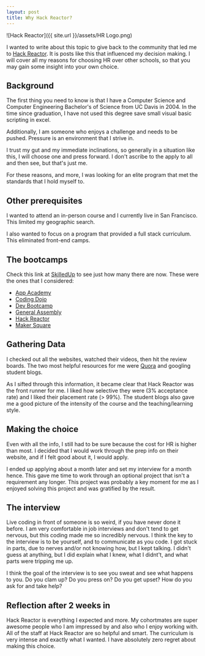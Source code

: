 ```yaml
---
layout: post
title: Why Hack Reactor?
---
```


![Hack Reactor]({{ site.url }}/assets/HR Logo.png)

I wanted to write about this topic to give back to the community that led me to [Hack Reactor](http://www.hackreactor.com/).  It is posts like this that influenced my decision making.  I will cover all my reasons for choosing HR over other schools, so that you may gain some insight into your own choice.  

## Background

The first thing you need to know is that I have a Computer Science and Computer Engineering Bachelor's of Science from UC Davis in 2004.  In the time since graduation, I have not used this degree save small visual basic scripting in excel.  

Additionally, I am someone who enjoys a challenge and needs to be pushed.  Pressure is an environment that I strive in.  

I trust my gut and my immediate inclinations, so generally in a situation like this, I will choose one and press forward.  I don't ascribe to the apply to all and then see, but that's just me. 

For these reasons, and more, I was looking for an elite program that met the standards that I hold myself to.  

## Other prerequisites

I wanted to attend an in-person course and I currently live in San Francisco.  This limited my geographic search.  

I also wanted to focus on a program that provided a full stack curriculum.  This eliminated front-end camps.

## The bootcamps

Check this link at [SkilledUp](http://www.skilledup.com/articles/the-ultimate-guide-to-coding-bootcamps-the-exhaustive-list/) to see just how many there are now.  These were the ones that I considered:

* [App Academy](http://www.appacademy.io/#p-home)
* [Coding Dojo](http://codingdojo.co/)
* [Dev Bootcamp](http://devbootcamp.com/)
* [General Assembly](https://generalassemb.ly/education/web-development-immersive)
* [Hack Reactor](http://www.hackreactor.com/)
* [Maker Square](http://www.themakersquare.com/)

## Gathering Data

I checked out all the websites, watched their videos, then hit the review boards.  The two most helpful resources for me were [Quora](http://www.quora.com/) and googling student blogs.  

As I sifted through this information, it became clear that Hack Reactor was the front runner for me.  I liked how selective they were (3% acceptance rate) and I liked their placement rate (> 99%).  The student blogs also gave me a good picture of the intensity of the course and the teaching/learning style.  

## Making the choice

Even with all the info, I still had to be sure because the cost for HR is higher than most.  I decided that I would work through the prep info on their website, and if I felt good about it, I would apply.  

I ended up applying about a month later and set my interview for a month hence.  This gave me time to work through an optional project that isn't a requirement any longer.  This project was probably a key moment for me as I enjoyed solving this project and was gratified by the result.

## The interview

Live coding in front of someone is so weird, if you have never done it before.  I am very comfortable in job interviews and don't tend to get nervous, but this coding made me so incredibly nervous.  I think the key to the interview is to be yourself, and to communicate as you code.  I got stuck in parts, due to nerves and/or not knowing how, but I kept talking.  I didn't guess at anything, but I did explain what I knew, what I didnt't, and what parts were tripping me up.  

I think the goal of the interview is to see you sweat and see what happens to you.  Do you clam up?  Do you press on?  Do you get upset?  How do you ask for and take help?

## Reflection after 2 weeks in

Hack Reactor is everything I expected and more.  My cohortmates are super awesome people who I am impressed by and also who I enjoy working with.  All of the staff at Hack Reactor are so helpful and smart.  The curriculum is very intense and exactly what I wanted.  I have absolutely zero regret about making this choice.  